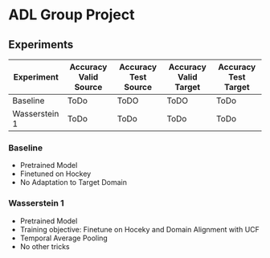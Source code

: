 # ADL Group Project

## Experiments
|Experiment | Accuracy Valid Source | Accuracy Test Source | Accuracy Valid Target | Accuracy Test Target |
|-----------|-----------------------|----------------------|-----------------------|----------------------|
|Baseline   |     ToDo              | ToDO                 | ToDO        | ToDo                |
|Wasserstein 1 | ToDo | ToDo | ToDo | ToDo |

### Baseline
- Pretrained Model
- Finetuned on Hockey
- No Adaptation to Target Domain

### Wasserstein 1
- Pretrained Model
- Training objective: Finetune on Hoceky and Domain Alignment with UCF
- Temporal Average Pooling
- No other tricks
